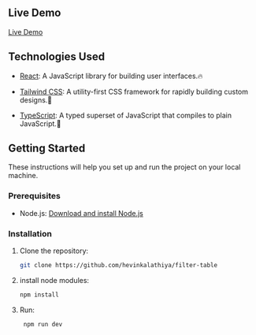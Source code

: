 ## Live Demo

[Live Demo](https://filter-table-one.vercel.app/)

## Technologies Used

- [React](https://reactjs.org/): A JavaScript library for building user interfaces.🔥

- [Tailwind CSS](https://tailwindcss.com/): A utility-first CSS framework for rapidly building custom designs.🐊

- [TypeScript](https://www.typescriptlang.org/): A typed superset of JavaScript that compiles to plain JavaScript.🚀

## Getting Started

These instructions will help you set up and run the project on your local machine.

### Prerequisites

- Node.js: [Download and install Node.js](https://nodejs.org/)

### Installation

1. Clone the repository:

   ```bash
   git clone https://github.com/hevinkalathiya/filter-table
   ```

2. install node modules:

   ```bash
   npm install
   ```

3. Run:

   ```bash
    npm run dev
   ```
